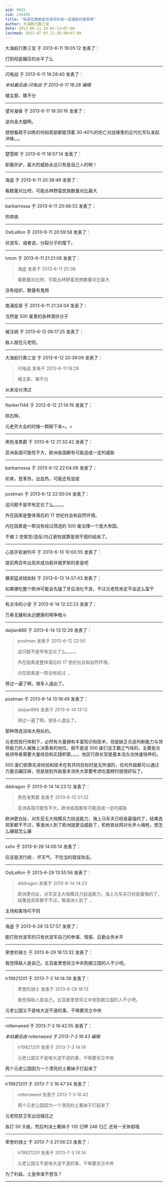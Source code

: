 ```yaml
---
aid: 9025
zid: 135420
title: "临高位面能给伏波军形成一定威胁的是那家"
author: 大海航行靠三宝
date: 2013-06-11 18:05:12+07:00
lastmod: 2013-07-03 21:56:00+07:00
---
```


大海航行靠三宝 于 2013-6-11 18:05:12 发表了：

打到彻底碾压的水平了么

---

闪电战 于 2013-6-11 18:28:40 发表了：

_本帖最后由 闪电战 于 2013-6-11 18:28 编辑_

楼主那、哪不分

---

望月凝香 于 2013-6-11 18:30:16 发表了：

逆向金大腿啊。

想想看疏于训练的何如宾部都能顶着 30-40%的伤亡对战壕里的近代化军队发起冲锋。。。

---

楚雪辉 于 2013-6-11 18:57:14 发表了：

卸磨杀驴，最大的威胁永远只有是自己人的啊！

---

海盗 于 2013-6-11 20:38:49 发表了：

看数量对比吧，可能丛林野蛮民族数量对比最大

---

barbarrossa 于 2013-6-11 20:48:33 发表了：

热带病

---

OstLeKon 于 2013-6-11 20:59:58 发表了：

伏波军，或者说，分裂分子的麾下。

---

lvtom 于 2013-6-11 21:21:08 发表了：

> 海盗 发表于 2013-6-11 20:38
>
> 看数量对比吧，可能丛林野蛮民族数量对比最大

没有组织，数量有鬼用

---

南浦拾翠 于 2013-6-11 21:24:04 发表了：

当然是 500 废里的各种潜伏分子

---

被注销 于 2013-6-12 06:17:25 发表了：

敌人就在元老院。

---

大海航行靠三宝 于 2013-6-12 20:39:09 发表了：

> 闪电战 发表于 2013-6-11 18:28
>
> 楼主那、哪不分

从来没分清过

---

flanker1144 于 2013-6-12 21:14:19 发表了：

陨石啊，

元老开大会的时候一颗砸下来=。=

---

黑色准男爵 于 2013-6-12 21:32:42 发表了：

亚洲各国可能性不大，欧洲各国都有可能造成一定的威胁

---

barbarrossa 于 2013-6-12 22:04:08 发表了：

疟疾，登革热，出血热，可能还有鼠疫

---

postman 于 2013-6-12 22:50:04 发表了：

这问题不是早有定论了么。。。。。

外在因素是整体落后的 17 世纪社会和自然环境。

内在因素是一帮没有经过筛选的 500 废治理一个庞大帝国。

不被 2 世架空/造反/内讧衰败就算是很不错的结局了。

---

心慈手软谢列平 于 2013-6-13 10:00:55 发表了：

提前两百年出现并成功吞并俄罗斯的拿皇吧

---

猪突猛进钱如标 于 2013-6-13 14:57:43 发表了：

如果硬吃整个欧洲可能会先磕了牙后消化不良，不过元老院肯定不会这么蛮干

---

有点冷的小安 于 2013-6-14 12:22:23 发表了：

万寿无疆和永远健康的明争暗斗

---

daijian888 于 2013-6-14 13:12:28 发表了：

> postman 发表于 2013-6-12 22:50
>
> 这问题不是早有定论了么。。。。。
>
> 外在因素是整体落后的 17 世纪社会和自然环境。
>
> 内在因素是一帮没有经过 ...

筛过一遍了啊，很多人退出了。

---

postman 于 2013-6-14 13:18:49 发表了：

> daijian888 发表于 2013-6-14 13:12
>
> 筛过一遍了啊，很多人退出了。

那种筛选没啥大用处的。

元老院现行体制下，必然有大量拥有丰富知识和技术，但是缺乏合适判断能力与领导能力的人被推上决策者的地位。倒不是说 500 废们没王霸之气啥的，主要是合格领导者需要大量经验和实践积累。。。。地区行政长官是基本没办法快速培养的。

500 废们依靠先进经验和技术在有共同目标时是无所谓的，任何外敌都可以通过力量去碾压掉，但是放到外敌基本消失大家要考虑吃蛋糕时就很好玩了。

---

dddragon 于 2013-6-14 14:23:12 发表了：

> 黑色准男爵 发表于 2013-6-12 21:32
>
> 亚洲各国可能性不大，欧洲各国都有可能造成一定的威胁

欧洲更白扯，对东亚无大规模兵力投送能力，海上马车夫已经是最强的了，结果连郑家都干不过，等澳洲人到了欧洲就更没威胁了，机枪铁丝网对长矛火绳枪，想怎么碾就怎么碾

---

xxhv 于 2013-6-28 14:06:14 发表了：

应该是流行病·、坏天气、不恰当的错误攻击。

---

OstLeKon 于 2013-6-29 13:55:56 发表了：

> dddragon 发表于 2013-6-14 14:23
>
> 欧洲更白扯，对东亚无大规模兵力投送能力，海上马车夫已经是最强的了，结果连郑家都干不过，等澳洲人到了 ...

主场和客场可不同

---

海盗 于 2013-6-29 13:57:57 发表了：

能打败伏波军的只有伏波军自己的参谋、情报、后勤业务水平

---

荣誉的骑士 于 2013-6-29 18:13:32 发表了：

我觉得敌人是自己。五百废里想另立中央割据立国的人不少吧。

---

tr19821201 于 2013-7-3 14:14:39 发表了：

> 荣誉的骑士 发表于 2013-6-29 18:13
>
> 我觉得敌人是自己。五百废里想另立中央割据立国的人不少吧。

元老公国又不是啥大逆不道的事，干嘛要另立中央

---

rottenweed 于 2013-7-3 16:42:55 发表了：

_本帖最后由 rottenweed 于 2013-7-3 16:43 编辑_

> tr19821201 发表于 2013-7-3 14:14
>
> 元老公国又不是啥大逆不道的事，干嘛要另立中央

两个元老公国因为一个漂亮的土著妹子打起来了

---

tr19821201 于 2013-7-3 16:47:34 发表了：

> rottenweed 发表于 2013-7-3 16:42
>
> 两个元老公国因为一个漂亮的土著妹子打起来了

元老院禁卫军出动镇压之

各打 50 大板，然后判决土著妹子 135 归甲 246 归乙 还有一天休假哦

---

荣誉的骑士 于 2013-7-3 21:56:23 发表了：

> tr19821201 发表于 2013-7-3 14:14
>
> 元老公国又不是啥大逆不道的事，干嘛要另立中央

为了利益，土皇帝谁不想当？

---
